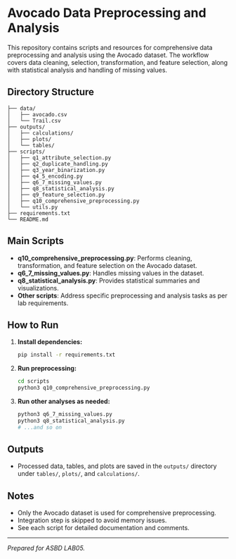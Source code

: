 # Avocado Data Preprocessing and Analysis

This repository contains scripts and resources for comprehensive data preprocessing and analysis using the Avocado dataset. The workflow covers data cleaning, selection, transformation, and feature selection, along with statistical analysis and handling of missing values.

## Directory Structure

```
├── data/
│   ├── avocado.csv
│   └── Trail.csv
├── outputs/
│   ├── calculations/
│   ├── plots/
│   └── tables/
├── scripts/
│   ├── q1_attribute_selection.py
│   ├── q2_duplicate_handling.py
│   ├── q3_year_binarization.py
│   ├── q4_5_encoding.py
│   ├── q6_7_missing_values.py
│   ├── q8_statistical_analysis.py
│   ├── q9_feature_selection.py
│   ├── q10_comprehensive_preprocessing.py
│   └── utils.py
├── requirements.txt
└── README.md
```

## Main Scripts

- **q10_comprehensive_preprocessing.py**: Performs cleaning, transformation, and feature selection on the Avocado dataset.
- **q6_7_missing_values.py**: Handles missing values in the dataset.
- **q8_statistical_analysis.py**: Provides statistical summaries and visualizations.
- **Other scripts**: Address specific preprocessing and analysis tasks as per lab requirements.

## How to Run

1. **Install dependencies:**
   ```bash
   pip install -r requirements.txt
   ```
2. **Run preprocessing:**
   ```bash
   cd scripts
   python3 q10_comprehensive_preprocessing.py
   ```
3. **Run other analyses as needed:**
   ```bash
   python3 q6_7_missing_values.py
   python3 q8_statistical_analysis.py
   # ...and so on
   ```

## Outputs
- Processed data, tables, and plots are saved in the `outputs/` directory under `tables/`, `plots/`, and `calculations/`.

## Notes
- Only the Avocado dataset is used for comprehensive preprocessing.
- Integration step is skipped to avoid memory issues.
- See each script for detailed documentation and comments.

---

*Prepared for ASBD LAB05.*

